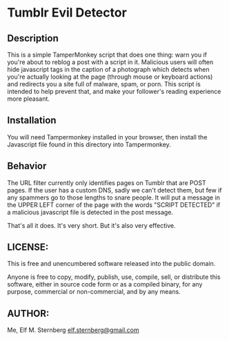 # Tumblr Evil Detector

## Description

This is a simple TamperMonkey script that does one thing: warn you if
you're about to reblog a post with a script in it.  Malicious users will
often hide javascript tags in the caption of a photograph which detects
when you're actually looking at the page (through mouse or keyboard
actions) and redirects you a site full of malware, spam, or porn.  This
script is intended to help prevent that, and make your follower's
reading experience more pleasant.

## Installation

You will need Tampermonkey installed in your browser, then install the
Javascript file found in this directory into Tampermonkey.

## Behavior

The URL filter currently only identifies pages on Tumblr that are POST
pages.  If the user has a custom DNS, sadly we can't detect them, but
few if any spammers go to those lengths to snare people.  It will put a
message in the UPPER LEFT corner of the page with the words "SCRIPT
DETECTED" if a malicious javascript file is detected in the post
message.

That's all it does.  It's very short.  But it's also very effective.

## LICENSE:

This is free and unencumbered software released into the public domain.

Anyone is free to copy, modify, publish, use, compile, sell, or
distribute this software, either in source code form or as a compiled
binary, for any purpose, commercial or non-commercial, and by any
means.

## AUTHOR:

Me, Elf M. Sternberg <elf.sternberg@gmail.com>
